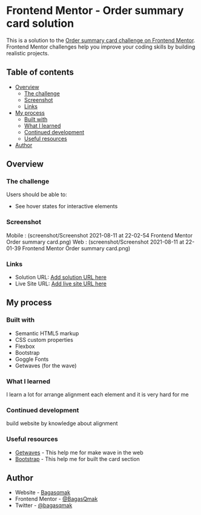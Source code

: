 # Frontend Mentor - Order summary card solution

This is a solution to the [Order summary card challenge on Frontend Mentor](https://www.frontendmentor.io/challenges/order-summary-component-QlPmajDUj). Frontend Mentor challenges help you improve your coding skills by building realistic projects.

## Table of contents

- [Overview](#overview)
  - [The challenge](#the-challenge)
  - [Screenshot](#screenshot)
  - [Links](#links)
- [My process](#my-process)
  - [Built with](#built-with)
  - [What I learned](#what-i-learned)
  - [Continued development](#continued-development)
  - [Useful resources](#useful-resources)
- [Author](#author)

## Overview

### The challenge

Users should be able to:

- See hover states for interactive elements

### Screenshot

Mobile : (screenshot/Screenshot 2021-08-11 at 22-02-54 Frontend Mentor Order summary card.png)
Web : (screenshot/Screenshot 2021-08-11 at 22-01-39 Frontend Mentor Order summary card.png)

### Links

- Solution URL: [Add solution URL here](https://your-solution-url.com)
- Live Site URL: [Add live site URL here](https://your-live-site-url.com)

## My process

### Built with

- Semantic HTML5 markup
- CSS custom properties
- Flexbox
- Bootstrap
- Goggle Fonts
- Getwaves (for the wave)

### What I learned

I learn a lot for arrange alignment each element and it is very hard for me

### Continued development

build website by knowledge about alignment

### Useful resources

- [Getwaves](https://www.getwaves.io) - This help me for make wave in the web
- [Bootstrap](https://www.getbootstrap.com) - This help me for built the card section

## Author

- Website - [Bagasqmak](https://www.bagasqmak.github.io)
- Frontend Mentor - [@BagasQmak](https://www.frontendmentor.io/profile/BagasQmak)
- Twitter - [@bagasqmak](https://twitter.com/bagasqmak_)
